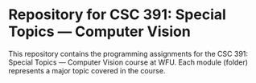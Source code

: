 # Repository for CSC 391: Special Topics — Computer Vision

This repository contains the programming assignments for the CSC 391: Special Topics — Computer Vision course at WFU. Each module (folder) represents a major topic covered in the course.